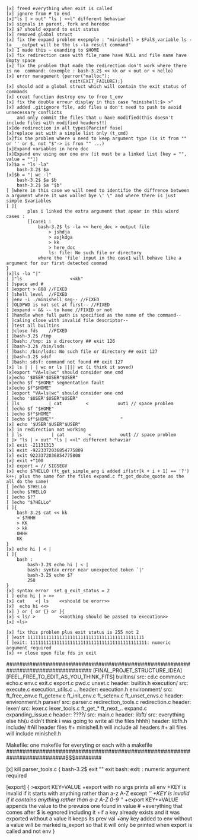 	[x] freed everything when exit is called
	[x] ignore from # to end  
	[x]"ls | > out" "ls | <<l" different behaviar
	[x]	signals in parent, fork and heredoc
	[x]	$? should expand to exit status
	[x]	removed global struct
	[x] fix the expand problem exepmple : "minishell > $FalS_variable ls -la ___output will be the ls -la result command"
	[x] I made this ~ exanding to $HOME
	[x] fix redirection case with file_name have NULL and file name have Empty space 
	[x] fix the problem that made the redirection don't work where there is no  command: (exemple : bash-3.2$ << kk or < out or < hello)
	[x] error management {perror("malloc");
  							exit(EXIT_FAILURE);}
	[x] should add a global struct which will contain the exit status of commands
	[x] creat function destroy env to free t_env
	[x] fix the double erreur display in this case "minishell:$> >"
	[x] added .gitignore file, add files u don't need to push to avoid unnecessary conflicts
		and only commit the files that u have modified(this doesn't include files with modified headers!!)
	[x]do redirection in all types(Parcinf fase)
	[x]replace ast with a simple list only (t_cmd)
	[x]fix the problem where u need to keep argument type (is it from "" or '' or $, not "$"-> is from "" ...)
	[x]Expand variables in here doc
	[x]Expand env using our one env (it must be a linked list [key = "", value = ""])
	[x]$a = "ls -la"
		bash-3.2$ $a
	[x]$b = "| wc -l"
		bash-3.2$ $a $b
		bash-3.2$ $a "$b"
	[ ]where in this case we will need to identifie the diffrence between a argument where it was walled bye \' \" and where there is just simple $variables
	[ ]{	
			plus i linked the extra argument that apear in this wierd cases :
			[]case1 : 
				bash-3.2$ ls -la << here_doc > output file
					> jshdja
					> asjkdga
					> kk
					> here_doc
					ls: file: No such file or directory
				where the 'file' input in the case1 will behave like a argument for our first detected commad
	}
	[x]ls -la "|"
	[ ]"ls                  <<kk"
	[ ]space and #
	[ ]export > 888	//FIXED
	[ ]shell level	//FIXED
	[ ]env -i ./minishell seg--	//FIXED 
	[ ]OLDPWD is not set at first-- //FIXED
	[ ]expand ~ && -- to home //FIXED or not
	[ ]handle when full path is specified as the name of the command--
	[ ]caling close with invalid file descriptor--
	[ ]test all builtins 
	[ ]close fds	//FIXED
	[ ]bash-3.2$ /tmp
	[ ]bash: /tmp: is a directory ## exit 126
	[ ]bash-3.2$ /bin/lsds
	[ ]bash: /bin/lsds: No such file or directory ## exit 127
	[ ]bash-3.2$ sdsf
	[ ]bash: sdsf: command not found ## exit 127
	[x] ls | | | wc or ls |||| wc (i think it soved)
	[x]export "VA=ls|wc" should consider one cmd
	[x]echo '$USER'$USER"$USER" 
	[x]echo $f "$HOME" segmentation fault
	[x]echo $f"$HOME"
	[ ]export "VA=ls|wc" should consider one cmd
	[ ]echo '$USER'$USER"$USER" 
	[ ]ls           | cat         <           out1 // space problem
	[ ]echo $f "$HOME"
	[ ]echo $f"$HOME"
	[ ]echo $f"$HOME""                         "
	[x] echo '$USER'$USER"$USER" 
	[x] in redirection not working
	[ ] ls           | cat         <           out1 // space problem
	[ ]> "ls | > out" "ls | <<l" different behaviar
	[x] exit -21131313
	[x] exit -9223372036854775809
	[x] exit 9223372036854775808
	[x] exit +"100
	[x] export = // SIGSEGV
	[x] echo $?HELLO (ft_get_simple_arg i added if(str[k + i + 1] == '?') k++; plus the same for the files expand.c ft_get_doube_quote as the all do the same)
	[ ]echo $?HELLo
	[ ]echo $?HELLO
	[ ]echo $??
	[ ]echo "$?HELLo"
	[ ]{
		bash-3.2$ cat << kk
		> $?HHH
		> KK
		> kk
		0HHH
		KK
	}
	[x] echo hi | < |
	[ ]{
		bash :
			bash-3.2$ echo hi | < |
			bash: syntax error near unexpected token `|'
			bash-3.2$ echo $?
			258
	}
	[x] syntax error  set g_exit_status = 2 
	[ ] echo hi | > >>
	[x] cat    <| ls    <<should be erorr>>
	[x]  echo hi <<>
	[x] } or { or {} or }{
	[x] < ls/ > 		<<nothing should be passed to execution>>
	[x] <ls>

	[x] fix this problem plus exit status is 255 not 2
	[ ]exit 11111111111111111111111111111111111111111111
	[ ]exit: 11111111111111111111111111111111111111111111: numeric argument required
	[x] ++ close open file fds in exit

##################################################################################
[FINAL_PROJET_STRUCTURE_IDEA]
[FEEL_FREE_TO_EDIT_AS_YOU_THINK_FITS]
builtins/
	src: cd.c common.c echo.c env.c exit.c export.c pwd.c unset.c
	header: builtin.h
execution/
	src: execute.c execution_utils.c ...
	header: execution.h
environment/
	src: ft_free_env.c ft_getenv.c ft_init_env.c ft_setenv.c ft_unset_envs.c
	header: environment.h
parser/
	src: parser.c redirection_tools.c redirection.c
	header:
lexer/
	src: lexer.c lexer_tools.c ft_get_* ft_next_.. expand.c expanding_issue.c
	header:
????/
	src: main.c 
	header: 
libft/
	src: everything else hh(u didn't think i was going to write all the files hhhh)
	header: libfh.h
include/
	#All header files
	#+ minishell.h will include all headers
	#+ all files will include minishell.h

Makefile: one makefile for everyting or each with a makefile
##########################################################################$$$########

[x] kill parser_tools.c
{
	bash-3.2$ exit ""
	exit
	bash: exit: : numeric argument required

[export]
{
	>export KEY=VALUE
	+export with no args prints all env
	+KEY is invalid if it starts with anything rather than a-z A-Z except '_'
	+KEY is invalid if it contains anything rather than a-z A-Z 0-9 '_'
	+export KEY+=VALUE  appends the value to the prevuios one found in value
	# +everything that comes after $ is egnored including it
	+if a key already exists and it was exported without a value it keeps its prev val
	+any key added to env without a value will be marked is_export so that it will only be printed when export is called and not env
}
